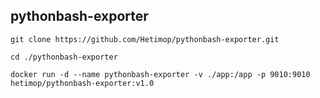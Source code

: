 
## pythonbash-exporter

`git clone https://github.com/Hetimop/pythonbash-exporter.git`

`cd ./pythonbash-exporter`

`docker run -d --name pythonbash-exporter -v ./app:/app -p 9010:9010  hetimop/pythonbash-exporter:v1.0`
